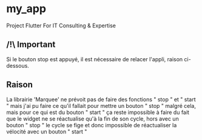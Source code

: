 # my_app

Project Flutter For IT Consulting & Expertise

## /!\ Important

Si le bouton stop est appuyé, il est nécessaire de relacer l'appli, raison ci-dessous.
## Raison

La librairie 'Marquee' ne prévoit pas de faire des fonctions " stop " et " start " mais j'ai pu faire ce qu'il fallait pour mettre un bouton " stop " malgré cela, mais pour ce qui est du bouton " start " ça reste impossible à faire du fait que le widget ne se réactualise qu'à la fin de son cycle, hors avec un bouton " stop " le cycle se fige et donc impossible de réactualiser la vélocité avec un bouton " start "
